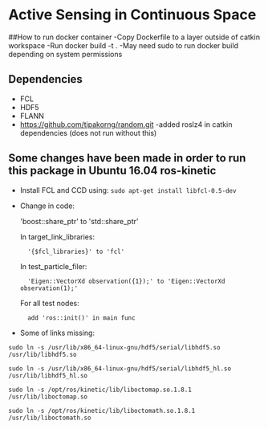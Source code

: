 # Active Sensing in Continuous Space

##How to run docker container
-Copy Dockerfile to a layer outside of catkin workspace
-Run docker build -t <desired name> .
-May need sudo to run docker build depending on system permissions

## Dependencies
- FCL
- HDF5
- FLANN
- https://github.com/tipakorng/random.git
-added roslz4 in catkin dependencies (does not run without this)

## Some changes have been made in order to run this package in Ubuntu 16.04 ros-kinetic

- Install FCL and CCD using:
`sudo apt-get install libfcl-0.5-dev`

- Change in code:

	'boost::share_ptr' to 'std::share_ptr'

	In target_link_libraries:

		'{$fcl_libraries}' to 'fcl'

	In test_particle_filer:

		'Eigen::VectorXd observation({1});' to 'Eigen::VectorXd observation(1);'

	For all test nodes:

		add 'ros::init()' in main func

- Some of links missing:

`sudo ln -s /usr/lib/x86_64-linux-gnu/hdf5/serial/libhdf5.so /usr/lib/libhdf5.so`

`sudo ln -s /usr/lib/x86_64-linux-gnu/hdf5/serial/libhdf5_hl.so /usr/lib/libhdf5_hl.so`

`sudo ln -s /opt/ros/kinetic/lib/liboctomap.so.1.8.1 /usr/lib/liboctomap.so`

`sudo ln -s /opt/ros/kinetic/lib/liboctomath.so.1.8.1 /usr/lib/liboctomath.so`
